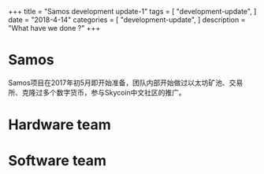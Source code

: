 +++
title = "Samos development update-1"
tags = [
    "development-update",
]
date = "2018-4-14"
categories = [
    "development-update",
]
description = "What have we done ?"
+++

# Samos
Samos项目在2017年初5月即开始准备，团队内部开始做过以太坊矿池、交易所、克隆过多个数字货币，参与Skycoin中文社区的推广。


# Hardware team



# Software team




